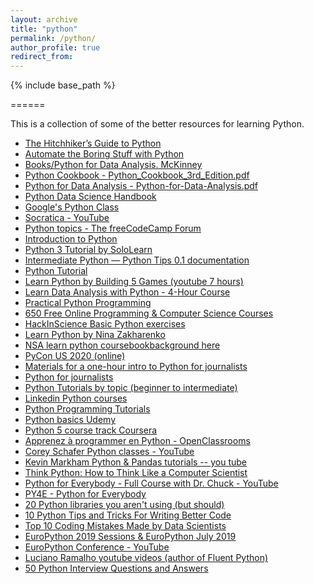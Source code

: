 ```yaml
---
layout: archive
title: "python"
permalink: /python/
author_profile: true
redirect_from:
---
```


{% include base_path %}

======

This is a collection of some of the better resources for learning Python.

- [The Hitchhiker’s Guide to Python](https://docs.python-guide.org/)
- [Automate the Boring Stuff with Python](https://automatetheboringstuff.com/)
- [Books/Python for Data Analysis. McKinney](https://github.com/Jffrank/Books/blob/master/Python%20for%20Data%20Analysis.%20Data%20Wrangling%20with%20Pandas%2C%20NumPy%2C%20and%20IPython%20(2017%2C%20O%E2%80%99Reilly).pdf)
- [Python Cookbook - Python_Cookbook_3rd_Edition.pdf](https://d.cxcore.net/Python/Python_Cookbook_3rd_Edition.pdf)
- [Python for Data Analysis - Python-for-Data-Analysis.pdf](http://bedford-computing.co.uk/learning/wp-content/uploads/2015/10/Python-for-Data-Analysis.pdf)
- [Python Data Science Handbook](https://jakevdp.github.io/PythonDataScienceHandbook/)
- [Google's Python Class](https://developers.google.com/edu/python/)
- [Socratica - YouTube](https://www.youtube.com/playlist?list=PLi01XoE8jYohWFPpC17Z-wWhPOSuh8Er-)
- [Python topics - The freeCodeCamp Forum](https://www.freecodecamp.org/news/search/?query=python)
- [Introduction to Python](https://www.jhanley.com/videolabs/Introduction-to-Python/#0)
- [Python 3 Tutorial by SoloLearn](https://www.sololearn.com/Course/Python/)
- [Intermediate Python — Python Tips 0.1 documentation](https://book.pythontips.com/en/latest/)
- [Python Tutorial](https://www.tutorialspoint.com/python)
- [Learn Python by Building 5 Games (youtube 7 hours)](https://www.youtube.com/watch?v=XGf2GcyHPhc)
- [Learn Data Analysis with Python - 4-Hour Course](https://www.freecodecamp.org/news/learn-data-analysis-with-python-course/)
- [Practical Python Programming](https://dabeaz-course.github.io/practical-python/Notes/Contents.html)
- [650 Free Online Programming & Computer Science Courses](https://www.freecodecamp.org/news/650-free-online-programming-computer-science-courses-you-can-start-this-summer/)
- [HackInScience Basic Python exercises](https://www.hackinscience.org/exercises/)
- [Learn Python by Nina Zakharenko](https://www.learnpython.dev/02-introduction-to-python/)
- [NSA learn python coursebook](https://deeb.io/wrdprs/wp-content/uploads/2020/02/comp3321_red.pdf)[background here](https://dev.to/instantiator/learn-python-from-the-nsa-3d4o)
- [PyCon US 2020 (online)](https://us.pycon.org/2020/online/)
- [Materials for a one-hour intro to Python for journalists](https://github.com/ireapps/teaching-guide-python-101)
- [Python for journalists](https://datajournalism.com/watch/python-for-journalists)
- [Python Tutorials by topic (beginner to intermediate)](https://www.learnpython.org/)
- [Linkedin Python courses](https://www.linkedin.com/learning/search?keywords=python%20course)
- [Python Programming Tutorials](https://pythonprogramming.net/)
- [Python basics Udemy](https://www.udemy.com/python-core-and-advanced/?ranMID=39197&ranEAID=JVFxdTr9V80&ranSiteID=JVFxdTr9V80-3cVLGRfkxmcjk9GPSJIRtQ&LSNPUBID=JVFxdTr9V80)
- [Python 5 course track Coursera](https://www.coursera.org/specializations/python#courses)
- [Apprenez à programmer en Python - OpenClassrooms](https://openclassrooms.com/en/courses/235344-apprenez-a-programmer-en-python)
- [Corey Schafer Python classes - YouTube](https://www.youtube.com/channel/UCCezIgC97PvUuR4_gbFUs5g)
- [Kevin Markham Python & Pandas tutorials -- you tube](https://www.youtube.com/user/dataschool)
- [Think Python: How to Think Like a Computer Scientist](http://greenteapress.com/thinkpython/thinkpython.html)
- [Python for Everybody - Full Course with Dr. Chuck - YouTube](https://www.youtube.com/watch?v=8DvywoWv6fI)
- [PY4E - Python for Everybody](https://www.py4e.com/materials.php)
- [20 Python libraries you aren't using (but should)](https://www.oreilly.com/learning/20-python-libraries-you-arent-using-but-should)
- [10 Python Tips and Tricks For Writing Better Code](https://www.youtube.com/watch?v=C-gEQdGVXbk)
- [Top 10 Coding Mistakes Made by Data Scientists](https://www.kdnuggets.com/2019/04/top-10-coding-mistakes-data-scientists.html)
- [EuroPython 2019 Sessions & EuroPython July 2019](https://ep2019.europython.eu/events/sessions/)
- [EuroPython Conference - YouTube](https://www.youtube.com/user/PythonItalia/featured)
- [Luciano Ramalho youtube videos (author of Fluent Python)](https://www.youtube.com/results?search_query=luciano+ramalho)
- [50 Python Interview Questions and Answers](https://dev.to/educative/50-python-interview-questions-and-answers-nh2)
